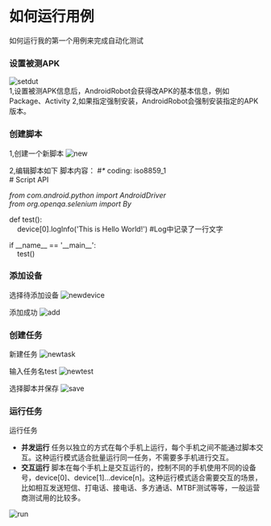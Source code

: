 # 如何运行用例
如何运行我的第一个用例来完成自动化测试

### 设置被测APK
![setdut](https://github.com/hoozheng/AndroidRobot/blob/master/doc/setDUT.png)  
1,设置被测APK信息后，AndroidRobot会获得改APK的基本信息，例如Package、Activity
2,如果指定强制安装，AndroidRobot会强制安装指定的APK版本。


### 创建脚本
1,创建一个新脚本
![new](https://github.com/hoozheng/AndroidRobot/blob/master/doc/new.png)

2,编辑脚本如下
脚本内容：
\#_*_ coding: iso8859_1  
\# Script API  
  
 _from com.android.python import AndroidDriver_  
 _from org.openqa.selenium import By_  
 
 def test():  
 &nbsp;&nbsp;&nbsp;&nbsp;device[0].logInfo('This is Hello World!') \#Log中记录了一行文字  
      
      
if \_\_name\_\_ == '\_\_main\_\_':  
&nbsp;&nbsp;&nbsp;&nbsp;test()

### 添加设备
选择待添加设备
![newdevice](https://github.com/hoozheng/AndroidRobot/blob/master/doc/adddevice.png)  

添加成功
![add](https://github.com/hoozheng/AndroidRobot/blob/master/doc/add.png)  

### 创建任务
新建任务
![newtask](https://github.com/hoozheng/AndroidRobot/blob/master/doc/newtask.png)  

输入任务名test
![newtest](https://github.com/hoozheng/AndroidRobot/blob/master/doc/new_test.png)

选择脚本并保存
![save](https://github.com/hoozheng/AndroidRobot/blob/master/doc/save_test.png)

### 运行任务
运行任务
* **并发运行**
  任务以独立的方式在每个手机上运行，每个手机之间不能通过脚本交互。这种运行模式适合批量运行同一任务，不需要多手机进行交互。
* **交互运行**
  脚本在每个手机上是交互运行的，控制不同的手机使用不同的设备号，device[0]、device[1]...device[n]。这种运行模式适合需要交互的场景，
比如相互发送短信、打电话、接电话、多方通话、MTBF测试等等，一般运营商测试用的比较多。

![run](https://github.com/hoozheng/AndroidRobot/blob/master/doc/run.png)
